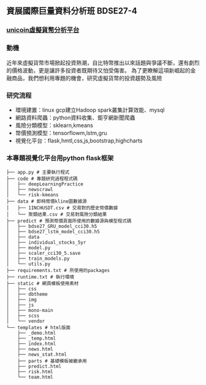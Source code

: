 ## 資展國際巨量資料分析班 BDSE27-4
### [unicoin虛擬貨幣分析平台](https://unicoin.ga)
### 動機
近年來虛擬貨幣市場掀起投資熱潮，自比特幣推出以來話題與爭議不斷，還有劇烈的價格波動，更是讓許多投資者既期待又怕受傷害。
為了更瞭解這項新崛起的金融商品，我們想利用專題的機會，研究虛擬貨幣的投資趨勢及風險

### 研究流程
- 環境建置：linux gcp建立Hadoop spark叢集計算效能、mysql
- 網路資料爬蟲：python資料收集、鉅亨網新聞爬蟲
- 風險分類模型：sklearn,kmeans
- 幣價預測模型：tensorflowm,lstm,gru
- 視覺化平台：flask,hmtl,css,js,bootstrap,highcharts

### 本專題視覺化平台用python flask框架
```
├── app.py # 主要執行程式
├── code # 專題研究過程程式碼
│   ├── deepLearningPractice
│   ├── newscrawl
│   └── risk-kmeans
├── data # 即時幣價kline圖數據源
│   ├── 1INCHUSDT.csv # 交易對的歷史幣價數據
│   └── 聚類结果.csv # 交易對風險分類結果
├── predict # 預測幣價頁面所使用的數據源與模型程式碼
│   ├── bdse27_GRU_model_cci30.h5
│   ├── bdse27_lstm_model_cci30.h5
│   ├── data
│   ├── individual_stocks_5yr
│   ├── model.py
│   ├── scaler_cci30_5.save
│   ├── train_models.py
│   └── utils.py
├── requirements.txt # 所使用的packages
├── runtime.txt # 執行環境
├── static # 網頁模板使用素材
│   ├── css
│   ├── dbtheme
│   ├── img
│   ├── js
│   ├── mono-main
│   ├── scss
│   └── vendor
└── templates # html版面
    ├── _demo.html
    ├── _temp.html
    ├── index.html
    ├── news.html
    ├── news_stat.html
    ├── parts # 基礎模板被繼承用
    ├── predict.html
    ├── risk.html
    └── team.html
```
